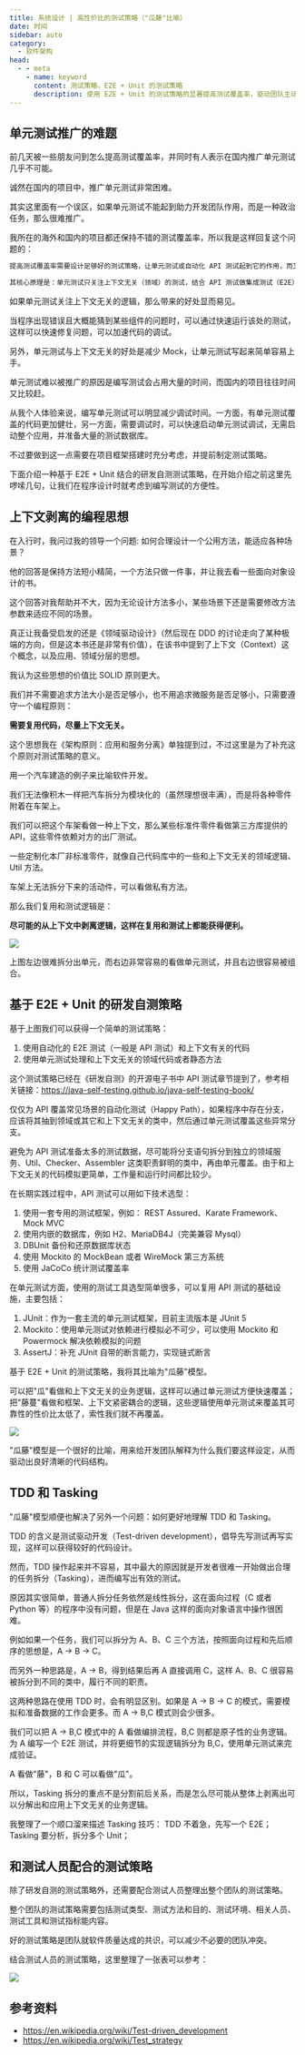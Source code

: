 ```yaml
---
title: 系统设计 | 高性价比的测试策略（"瓜藤"比喻）
date: 时间
sidebar: auto
category: 
  - 软件架构
head:
  - - meta
    - name: keyword
      content: 测试策略，E2E + Unit 的测试策略
      description: 使用 E2E + Unit 的测试策略的显著提高测试覆盖率，驱动团队主动编写测试，并驱动代码应用和服务分离。
---
```


## 单元测试推广的难题

前几天被一些朋友问到怎么提高测试覆盖率，并同时有人表示在国内推广单元测试几乎不可能。

诚然在国内的项目中，推广单元测试非常困难。

其实这里面有一个误区，如果单元测试不能起到助力开发团队作用，而是一种政治任务，那么很难推广。

我所在的海外和国内的项目都还保持不错的测试覆盖率，所以我是这样回复这个问题的：

```java
提高测试覆盖率需要设计足够好的测试策略，让单元测试或自动化 API 测试起到它的作用，而又不带有过多的负担。

其核心原理是：单元测试只关注上下文无关（领域）的测试，结合 API 测试做集成测试（E2E），并驱动团队把逻辑从上下文剥离并挤压到领域内。 
```

如果单元测试关注上下文无关的逻辑，那么带来的好处显而易见。

当程序出现错误且大概能猜到某些组件的问题时，可以通过快速运行该处的测试，这样可以快速修复问题，可以加速代码的调试。

另外，单元测试与上下文无关的好处是减少 Mock，让单元测试写起来简单容易上手。

单元测试难以被推广的原因是编写测试会占用大量的时间，而国内的项目往往时间又比较赶。

从我个人体验来说，编写单元测试可以明显减少调试时间。一方面，有单元测试覆盖的代码更加健壮，另一方面，需要调试时，可以快速启动单元测试调试，无需启动整个应用，并准备大量的测试数据库。

不过要做到这一点需要在项目框架搭建时充分考虑，并提前制定测试策略。

下面介绍一种基于 E2E + Unit 结合的研发自测测试策略，在开始介绍之前这里先啰嗦几句，让我们在程序设计时就考虑到编写测试的方便性。

## 上下文剥离的编程思想

在入行时，我问过我的领导一个问题: 如何合理设计一个公用方法，能适应各种场景？

他的回答是保持方法短小精简，一个方法只做一件事，并让我去看一些面向对象设计的书。

这个回答对我帮助并不大，因为无论设计方法多小，某些场景下还是需要修改方法参数来适应不同的场景。

真正让我备受启发的还是《领域驱动设计》（然后现在 DDD 的讨论走向了某种极端的方向，但是这本书还是非常有价值），在该书中提到了上下文（Context）这个概念，以及应用、领域分层的思想。

我认为这些思想的价值比 SOLID 原则更大。

我们并不需要追求方法大小是否足够小，也不用追求微服务是否足够小，只需要遵守一个编程原则：

**需要复用代码，尽量上下文无关。**

这个思想我在《架构原则：应用和服务分离》单独提到过，不过这里是为了补充这个原则对测试策略的意义。

用一个汽车建造的例子来比喻软件开发。

我们无法像积木一样把汽车拆分为模块化的（虽然理想很丰满），而是将各种零件附着在车架上。

我们可以把这个车架看做一种上下文，那么某些标准件零件看做第三方库提供的 API，这些零件依赖对方的出厂测试。

一些定制化本厂非标准零件，就像自己代码库中的一些和上下文无关的领域逻辑、Util 方法。

车架上无法拆分下来的活动件，可以看做私有方法。

那么我们复用和测试逻辑是：

**尽可能的从上下文中剥离逻辑，这样在复用和测试上都能获得便利。**

![](./testing-strategy/context.png)

上图左边很难拆分出单元，而右边非常容易的看做单元测试，并且右边很容易被组合。

## 基于 E2E + Unit 的研发自测策略

基于上图我们可以获得一个简单的测试策略：

1. 使用自动化的 E2E 测试（一般是 API 测试）和上下文有关的代码
2. 使用单元测试处理和上下文无关的领域代码或者静态方法

这个测试策略已经在《研发自测》的开源电子书中 API 测试章节提到了，参考相关链接：https://java-self-testing.github.io/java-self-testing-book/

仅仅为 API 覆盖常见场景的自动化测试（Happy Path），如果程序中存在分支，应该将其抽到领域或其它和上下文无关的类中，然后通过单元测试覆盖这些异常分支。 

避免为 API 测试准备太多的测试数据，尽可能将分支语句拆分到独立的领域服务、Util、Checker、Assembler 这类职责鲜明的类中，再由单元覆盖。由于和上下文无关的代码模拟更简单，工作量和运行时间都比较少。

在长期实践过程中，API 测试可以用如下技术选型：

1. 使用一套专用的测试框架，例如： REST Assured、Karate Framework、Mock MVC
2. 使用内嵌的数据库，例如 H2、MariaDB4J（完美兼容 Mysql）
3. DBUnit 备份和还原数据库状态
4. 使用 Mockito 的 MockBean 或者 WireMock 第三方系统
5. 使用 JaCoCo 统计测试覆盖率

在单元测试方面，使用的测试工具选型简单很多，可以复用 API 测试的基础设施，主要包括：

1. JUnit：作为一套主流的单元测试框架，目前主流版本是 JUnit 5 
2. Mockito：使用单元测试对依赖进行模拟必不可少，可以使用 Mockito 和 Powermock 解决依赖模拟的问题
3. AssertJ：补充 JUnit 自带的断言能力，实现链式断言

基于 E2E + Unit 的测试策略，我将其比喻为"瓜藤"模型。

可以把"瓜"看做和上下文无关的业务逻辑，这样可以通过单元测试方便快速覆盖；把"藤蔓"看做和框架、上下文紧密耦合的逻辑，这些逻辑使用单元测试来覆盖其可靠性的性价比太低了，索性我们就不再覆盖。

![](./testing-strategy/melon-vine.png)

"瓜藤"模型是一个很好的比喻，用来给开发团队解释为什么我们要这样设定，从而驱动出良好清晰的代码结构。

## TDD 和 Tasking

"瓜藤"模型顺便也解决了另外一个问题：如何更好地理解 TDD 和 Tasking。

TDD 的含义是测试驱动开发（Test-driven development），倡导先写测试再写实现，这样可以获得较好的代码设计。

然而，TDD 操作起来并不容易，其中最大的原因就是开发者很难一开始做出合理的任务拆分（Tasking），进而编写出有效的测试。

原因其实很简单，普通人拆分任务依然是线性拆分，这在面向过程（C 或者 Python 等）的程序中没有问题，但是在 Java 这样的面向对象语言中操作很困难。

例如如果一个任务，我们可以拆分为 A、B、C 三个方法，按照面向过程和先后顺序的思想是，A → B → C。

而另外一种思路是，A → B，得到结果后再 A 直接调用 C，这样 A、B、C 很容易被拆分到不同的类中，履行不同的职责。

这两种思路在使用 TDD 时，会有明显区别。如果是 A → B → C 的模式，需要模拟和准备数据的工作会更多。而 A → B,C 模式则会少很多。

我们可以把 A → B,C 模式中的 A 看做编排流程，B,C 则都是原子性的业务逻辑。为 A 编写一个 E2E 测试，并将更细节的实现逻辑拆分为 B,C，使用单元测试来完成验证。

A 看做"藤"，B 和 C 可以看做"瓜"。

所以，Tasking 拆分的重点不是分割前后关系，而是怎么尽可能从整体上剥离出可以分解出和应用上下文无关的业务逻辑。

我整理了一个顺口溜来描述 Tasking 技巧： TDD 不着急，先写一个 E2E；Tasking 要分析，拆分多个 Unit；

## 和测试人员配合的测试策略

除了研发自测的测试策略外，还需要配合测试人员整理出整个团队的测试策略。

整个团队的测试策略需要包括测试类型、测试方法和目的、测试环境、相关人员、测试工具和测试指标能内容。

好的测试策略是团队就软件质量达成的共识，可以减少不必要的团队冲突。

结合测试人员的测试策略，这里整理了一张表可以参考：

![](./testing-strategy/test-strategy.png)

## 参考资料

- https://en.wikipedia.org/wiki/Test-driven_development
- https://en.wikipedia.org/wiki/Test_strategy

